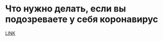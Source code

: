 # Что нужно делать, если вы подозреваете у себя коронавирус



[LINK](https://varlamov.ru/3844254.html)